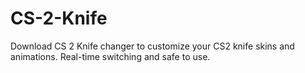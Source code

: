 # CS-2-Knife
Download CS 2 Knife changer to customize your CS2 knife skins and animations. Real-time switching and safe to use.
